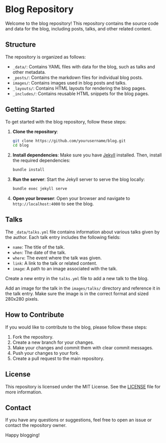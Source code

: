 # Blog Repository

Welcome to the blog repository! This repository contains the source code and data for the blog, including posts, talks, and other related content.

## Structure

The repository is organized as follows:

- `_data/`: Contains YAML files with data for the blog, such as talks and other metadata.
- `_posts/`: Contains the markdown files for individual blog posts.
- `images/`: Contains images used in blog posts and talks.
- `_layouts/`: Contains HTML layouts for rendering the blog pages.
- `_includes/`: Contains reusable HTML snippets for the blog pages.

## Getting Started

To get started with the blog repository, follow these steps:

1. **Clone the repository**:

    ```sh
    git clone https://github.com/yourusername/blog.git
    cd blog
    ```

2. **Install dependencies**:
    Make sure you have [Jekyll](https://jekyllrb.com/) installed. Then, install the required dependencies:

    ```sh
    bundle install
    ```

3. **Run the server**:
    Start the Jekyll server to serve the blog locally:

    ```sh
    bundle exec jekyll serve
    ```

4. **Open your browser**:
    Open your browser and navigate to `http://localhost:4000` to see the blog.

## Talks

The `_data/talks.yml` file contains information about various talks given by the author. Each talk entry includes the following fields:

- `name`: The title of the talk.
- `when`: The date of the talk.
- `where`: The event where the talk was given.
- `link`: A link to the talk or related content.
- `image`: A path to an image associated with the talk.

Create a new entry in the `talks.yml` file to add a new talk to the blog.

Add an image for the talk in the `images/talks/` directory and reference it in the talk entry. Make sure the image is in the correct format and sized 280x280 pixels.

## How to Contribute

If you would like to contribute to the blog, please follow these steps:

1. Fork the repository.
2. Create a new branch for your changes.
3. Make your changes and commit them with clear commit messages.
4. Push your changes to your fork.
5. Create a pull request to the main repository.

## License

This repository is licensed under the MIT License. See the [LICENSE](LICENSE) file for more information.

## Contact

If you have any questions or suggestions, feel free to open an issue or contact the repository owner.

Happy blogging!

